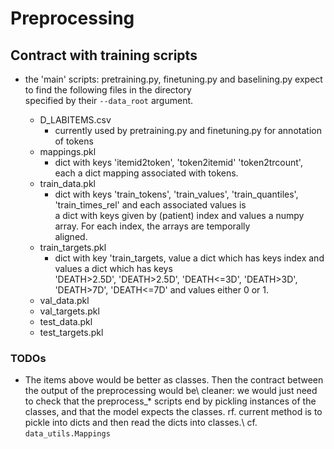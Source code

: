 # Preprocessing

## Contract with training scripts

+ the 'main' scripts: pretraining.py, finetuning.py and baselining.py expect to find the following files in the directory\
specified by their `--data_root` argument. 

  + D_LABITEMS.csv
    + currently used by pretraining.py and finetuning.py for annotation of tokens
  + mappings.pkl
    + dict with keys 'itemid2token', 'token2itemid' 'token2trcount', each a dict mapping associated with tokens. 
  + train_data.pkl
    + dict with keys 'train_tokens', 'train_values', 'train_quantiles', 'train_times_rel' and each associated values is\
    a dict with keys given by (patient) index and values a numpy array. For each index, the arrays are temporally\
    aligned. 
  + train_targets.pkl
    + dict with key 'train_targets, value a dict which has keys index and values a dict which has keys \
    'DEATH>2.5D', 'DEATH>2.5D', 'DEATH<=3D', 'DEATH>3D', 'DEATH>7D', 'DEATH<=7D' and values either 0 or 1.
  + val_data.pkl
  + val_targets.pkl
  + test_data.pkl
  + test_targets.pkl

### TODOs
+ The items above would be better as classes. Then the contract between the output of the preprocessing would be\ 
cleaner: we would just need to check that the preprocess_* scripts end by pickling instances of the classes, and that
the model expects the classes. rf. current method is to pickle into dicts and then read the dicts into classes.\ 
cf. `data_utils.Mappings`